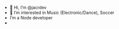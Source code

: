 - 👋 Hi, I’m @jacrdev
- 👀 I’m interested in Music (Electronic/Dance), Soccer
-  I’m a Node developer
- 

<!---
jacrdev/jacrdev is a ✨ special ✨ repository because its `README.md` (this file) appears on your GitHub profile.
You can click the Preview link to take a look at your changes.
--->
